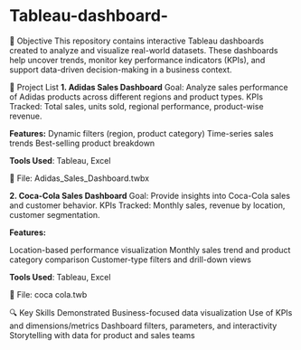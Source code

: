 # Tableau-dashboard-
🧠 Objective
This repository contains interactive Tableau dashboards created to analyze and visualize real-world datasets. These dashboards help uncover trends, monitor key performance indicators (KPIs), and support data-driven decision-making in a business context.

📂 Project List
**1. Adidas Sales Dashboard**
Goal: Analyze sales performance of Adidas products across different regions and product types.
KPIs Tracked: Total sales, units sold, regional performance, product-wise revenue.

**Features:**
Dynamic filters (region, product category)
Time-series sales trends
Best-selling product breakdown

**Tools Used**: Tableau, Excel

📎 File: Adidas_Sales_Dashboard.twbx

**2. Coca-Cola Sales Dashboard**
Goal: Provide insights into Coca-Cola sales and customer behavior.
KPIs Tracked: Monthly sales, revenue by location, customer segmentation.

**Features:**

Location-based performance visualization
Monthly sales trend and product category comparison
Customer-type filters and drill-down views

**Tools Used**: Tableau, Excel

📎 File: coca cola.twb


🔍 Key Skills Demonstrated
Business-focused data visualization
Use of KPIs and dimensions/metrics
Dashboard filters, parameters, and interactivity
Storytelling with data for product and sales teams
